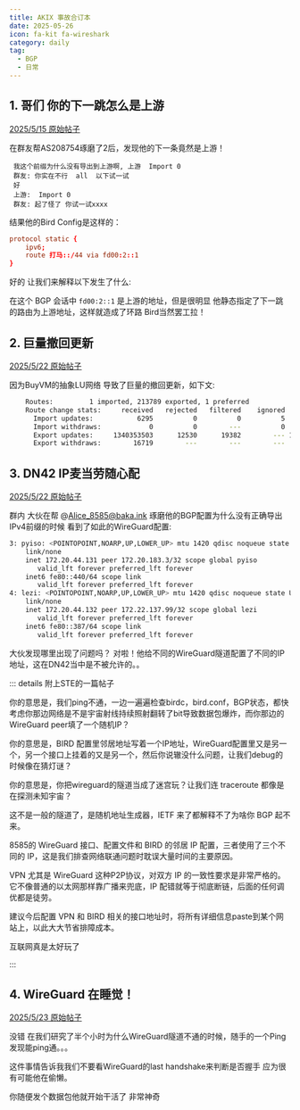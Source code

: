 ```yaml
---
title: AKIX 事故合订本
date: 2025-05-26
icon: fa-kit fa-wireshark
category: daily
tag:
  - BGP
  - 日常
---
```


## 1. 哥们 你的下一跳怎么是上游

[2025/5/15 原始帖子](https://pysio.blog/notes/a7u2jlwwrd490031)

在群友帮AS208754琢磨了2后，发现他的下一条竟然是上游！

```text
 我这个前缀为什么没有导出到上游啊, 上游  Import 0
 群友: 你实在不行  all  以下试一试 
 好
 上游:  Import 0
 群友: 起了怪了 你试一试xxxx
```

结果他的Bird Config是这样的：

```conf
protocol static {
    ipv6;
    route 打马::/44 via fd00:2::1
}
```

好的 让我们来解释以下发生了什么:

在这个 BGP 会话中 `fd00:2::1` 是上游的地址，但是很明显 他静态指定了下一跳的路由为上游地址，这样就造成了环路 Bird当然罢工拉！

## 2. 巨量撤回更新

[2025/5/22 原始帖子](https://pysio.blog/notes/a81vh2qounpi0033) 

因为BuyVM的抽象LU网络 导致了巨量的撤回更新，如下文: 

```bash
    Routes:         1 imported, 213789 exported, 1 preferred
    Route change stats:     received   rejected   filtered    ignored   accepted
      Import updates:           6295          0          0          5       6290
      Import withdraws:            0          0        ---          0       6289
      Export updates:     1340353503      12530      19382        --- 1340321591
      Export withdraws:        16719        ---        ---        ---       9950
```

## 3. DN42 IP麦当劳随心配

[2025/5/22 原始帖子](https://pysio.blog/notes/a8346q5ounpi004y) 

群内 大伙在帮 @Alice_8585@baka.ink 琢磨他的BGP配置为什么没有正确导出IPv4前缀的时候 看到了如此的WireGuard配置:

```bash
3: pyiso: <POINTOPOINT,NOARP,UP,LOWER_UP> mtu 1420 qdisc noqueue state UNKNOWN group default qlen 1000
    link/none
    inet 172.20.44.131 peer 172.20.183.3/32 scope global pyiso
       valid_lft forever preferred_lft forever
    inet6 fe80::440/64 scope link
       valid_lft forever preferred_lft forever
4: lezi: <POINTOPOINT,NOARP,UP,LOWER_UP> mtu 1420 qdisc noqueue state UNKNOWN group default qlen 1000
    link/none
    inet 172.20.44.132 peer 172.22.137.99/32 scope global lezi
       valid_lft forever preferred_lft forever
    inet6 fe80::387/64 scope link
       valid_lft forever preferred_lft forever
```

大伙发现哪里出现了问题吗？ 对啦！他给不同的WireGuard隧道配置了不同的IP地址，这在DN42当中是不被允许的。。

::: details 附上STE的一篇帖子

你的意思是，我们ping不通，一边一遍遍检查birdc，bird.conf，BGP状态，都快考虑你那边网络是不是宇宙射线持续照射翻转了bit导致数据包爆炸，而你那边的WireGuard peer填了一个随机IP？

你的意思是，BIRD 配置里邻居地址写着一个IP地址，WireGuard配置里又是另一个，另一个接口上挂着的又是另一个，然后你说辙没什么问题，让我们debug的时候像在猜灯谜？

你的意思是，你把wireguard的隧道当成了迷宫玩？让我们连 traceroute 都像是在探测未知宇宙？

这不是一般的隧道了，是随机地址生成器，IETF 来了都解释不了为啥你 BGP 起不来。

8585的 WireGuard 接口、配置文件和 BIRD 的邻居 IP 配置，三者使用了三个不同的 IP，这是我们排查网络联通问题时耽误大量时间的主要原因。

VPN 尤其是 WireGuard 这种P2P协议，对双方 IP 的一致性要求是非常严格的。它不像普通的以太网那样靠广播来兜底，IP 配错就等于彻底断链，后面的任何调优都是徒劳。

建议今后配置 VPN 和 BIRD 相关的接口地址时，将所有详细信息paste到某个网站上，以此大大节省排障成本。

互联网真是太好玩了

:::

## 4. WireGuard 在睡觉！

[2025/5/23 原始帖子](https://pysio.blog/notes/a839ueoounpi005f)

没错 在我们研究了半个小时为什么WireGuard隧道不通的时候，随手的一个Ping 发现能ping通。。。

这件事情告诉我我们不要看WireGuard的last handshake来判断是否握手 应为很有可能他在偷懒。

你随便发个数据包他就开始干活了 非常神奇